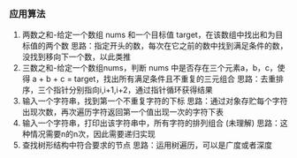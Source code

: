 ### 应用算法
1. 两数之和-给定一个数组 nums 和一个目标值 target，在该数组中找出和为目标值的两个数
思路：指定开头的数，每次在它之前的数中找到满足条件的数，没找到移向下一个数，以此类推
2. 三数之和-给定一个数组nums，判断 nums 中是否存在三个元素a，b，c，使得 a + b + c = target，找出所有满足条件且不重复的三元组合
思路：去重排序，三个指针分别指向i,i+1,i+2，通过指针循环获得结果
3. 输入一个字符串，找到第一个不重复字符的下标
思路：通过对象存贮每个字符出现次数，再次遍历字符返回第一个值出现一次的字符下表
4. 输入一个字符串，打印出该字符串中，所有字符的排列组合 (未理解)
思路：这种情况需要n的n次，因此需要递归实现
5. 查找树形结构中符合要求的节点
思路：运用树遍历，可以是广度或者深度

